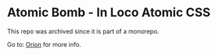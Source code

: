 # Atomic Bomb - In Loco Atomic CSS

This repo was archived since it is part of a monorepo.

Go to: [Orion](https://github.com/inloco/) for more info.

